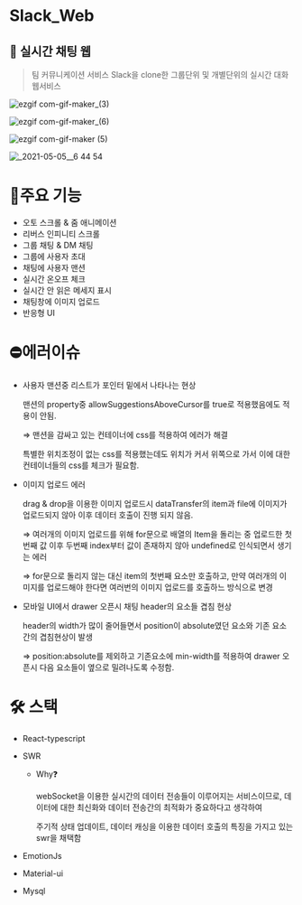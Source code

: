 # Slack_Web

## 💬 실시간 채팅 웹

> 팀 커뮤니케이션 서비스 Slack을 clone한 그룹단위 및 개별단위의 실시간 대화 웹서비스

![ezgif com-gif-maker_(3)](https://user-images.githubusercontent.com/70849655/117077754-a79f2080-ad73-11eb-8da1-c668bcb78ea8.gif)

![ezgif com-gif-maker_(6)](https://user-images.githubusercontent.com/70849655/117077825-c1406800-ad73-11eb-8817-7467c9c30cbf.gif)

![ezgif com-gif-maker (5)](https://user-images.githubusercontent.com/70849655/117077858-cf8e8400-ad73-11eb-8834-a975a45ecd72.gif)

![_2021-05-05__6 44 54](https://user-images.githubusercontent.com/70849655/117077895-de753680-ad73-11eb-8ca3-e28d0cd5be86.png)

# 📝주요 기능

- 오토 스크롤 & 줌 애니메이션
- 리버스 인피니티 스크롤
- 그룹 채팅 & DM 채팅
- 그룹에 사용자 초대
- 채팅에 사용자 맨션
- 실시간 온오프 체크
- 실시간 안 읽은 메세지 표시
- 채팅창에 이미지 업로드
- 반응형 UI

# ⛔에러이슈

- 사용자 맨션중 리스트가 포인터 밑에서 나타나는 현상

  맨션의 property중 allowSuggestionsAboveCursor를 true로 적용했음에도 적용이 안됨.

  ⇒ 맨션을 감싸고 있는 컨테이너에 css를 적용하여 에러가 해결

  특별한 위치조정이 없는 css를 적용했는데도 위치가 커서 위쪽으로 가서 이에 대한 컨테이너들의 css를 체크가 필요함.

- 이미지 업로드 에러

  drag & drop을 이용한 이미지 업로드시 dataTransfer의 item과 file에 이미지가 업로드되지 않아 이후 데이터 호출이 진행 되지 않음.

  ⇒ 여러개의 이미지 업로드를 위해 for문으로 배열의 Item을 돌리는 중 업로드한 첫번째 값 이후 두번째 index부터 값이 존재하지 않아 undefined로 인식되면서 생기는 에러

  ⇒ for문으로 돌리지 않는 대신 item의 첫번째 요소만 호출하고, 만약 여러개의 이미지를 업로드해야 한다면 여러번의 이미지 업로드를 호출하느 방식으로 변경

- 모바일 UI에서 drawer 오픈시 채팅 header의 요소들 겹침 현상

  header의 width가 많이 줄어들면서 position이 absolute였던 요소와 기존 요소간의 겹침현상이 발생

  ⇒ position:absolute를 제외하고 기존요소에 min-width를 적용하여 drawer 오픈시 다음 요소들이 옆으로 밀려나도록 수정함.

# 🛠️ 스택

- React-typescript
- SWR

  - Why❓

    webSocket을 이용한 실시간의 데이터 전송들이 이루어지는 서비스이므로, 데이터에 대한 최신화와 데이터 전송간의 최적화가 중요하다고 생각하여

    주기적 상태 업데이트, 데이터 캐싱을 이용한 데이터 호출의 특징을 가지고 있는 swr을 채택함

- EmotionJs
- Material-ui
- Mysql
